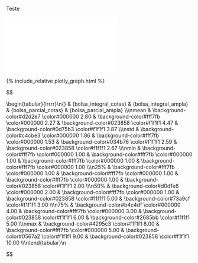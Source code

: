 Teste

![Teste](plotly_graph.html)


{% include_relative plotly_graph.html %}

$$

\\begin{tabular}{lrrrr}\n{} & {bolsa_integral_cotas} & {bolsa_integral_ampla} & {bolsa_parcial_cotas} & {bolsa_parcial_ampla} \\\\\nmean & \\background-color#d2d2e7 \\color#000000 2.80 & \\background-color#fff7fb \\color#000000 2.27 & \\background-color#023858 \\color#f1f1f1 4.47 & \\background-color#0d75b3 \\color#f1f1f1 3.87 \\\\\nstd & \\background-color#c4cbe3 \\color#000000 1.86 & \\background-color#fff7fb \\color#000000 1.53 & \\background-color#034b76 \\color#f1f1f1 2.59 & \\background-color#023858 \\color#f1f1f1 2.67 \\\\\nmin & \\background-color#fff7fb \\color#000000 1.00 & \\background-color#fff7fb \\color#000000 1.00 & \\background-color#fff7fb \\color#000000 1.00 & \\background-color#fff7fb \\color#000000 1.00 \\\\\n25% & \\background-color#fff7fb \\color#000000 1.00 & \\background-color#fff7fb \\color#000000 1.00 & \\background-color#fff7fb \\color#000000 1.00 & \\background-color#023858 \\color#f1f1f1 2.00 \\\\\n50% & \\background-color#d0d1e6 \\color#000000 2.00 & \\background-color#fff7fb \\color#000000 1.00 & \\background-color#023858 \\color#f1f1f1 5.00 & \\background-color#73a9cf \\color#f1f1f1 3.00 \\\\\n75% & \\background-color#b4c4df \\color#000000 4.00 & \\background-color#fff7fb \\color#000000 3.00 & \\background-color#023858 \\color#f1f1f1 6.00 & \\background-color#2685bb \\color#f1f1f1 5.00 \\\\\nmax & \\background-color#4295c3 \\color#f1f1f1 8.00 & \\background-color#fff7fb \\color#000000 5.00 & \\background-color#0567a2 \\color#f1f1f1 9.00 & \\background-color#023858 \\color#f1f1f1 10.00 \\\\\n\\end{tabular}\n

$$

